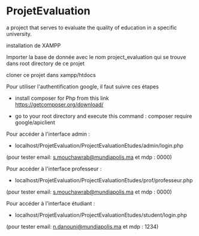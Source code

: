 # ProjetEvaluation
a project that serves to evaluate the quality of education in a specific university.

installation de XAMPP

Importer la base de donnée avec le nom project_evaluation qui se trouve dans root directory de ce projet

cloner ce projet dans xampp/htdocs

Pour utiliser l'authentification google, il faut suivre ces étapes

- install composer for Php from this link
https://getcomposer.org/download/

- go to your root directory and execute this command :
composer require google/apiclient

Pour accéder à l'interface admin : 

- localhost/ProjetEvaluation/ProjectEvaluationEtudes/admin/login.php

 (pour tester email: s.mouchawrab@mundiapolis.ma et mdp : 0000)

Pour accéder à l'interface professeur : 

- localhost/ProjetEvaluation/ProjectEvaluationEtudes/prof/professeur.php

 (pour tester email: s.mouchawrab@mundiapolis.ma et mdp : 0000)

Pour accéder à l'interface étudiant :

- localhost/ProjetEvaluation/ProjectEvaluationEtudes/student/login.php

 (pour tester email: n.danouni@mundiapolis.ma et mdp : 1234)




 

